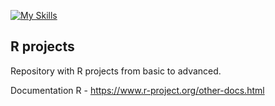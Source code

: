 [![My Skills](https://skillicons.dev/icons?i=r)](https://skillicons.dev)


## R projects
Repository with R projects from basic to advanced.

Documentation R - https://www.r-project.org/other-docs.html
